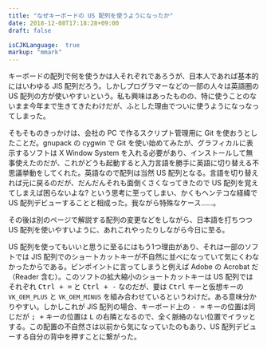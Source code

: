 ```yaml
---
title: "なぜキーボードの US 配列を使うようになったか"
date: 2018-12-08T17:18:28+09:00
draft: false

isCJKLanguage:  true
markup: "mmark"
---
```


キーボードの配列で何を使うかは人それぞれであろうが、日本人であれば基本的にはいわゆる JIS 配列だろう。しかしプログラマーなどの一部の人々は英語圏の US 配列の方が使いやすいという。私も興味はあったものの、特に使うことのないまま今年まで生きてきたわけだが、ふとした理由でついに使うようになっなってしまった。

そもそものきっかけは、会社の PC で作るスクリプト管理用に Git を使おうとしたことだ。gnupack の cygwin で Git を使い始めてみたが、グラフィカルに表示するソフトは X Window System を入れる必要があり、インストールして無事使えたのだが、これがどうも起動すると入力言語を勝手に英語に切り替える不思議挙動をしてくれた。英語なので配列は当然 US 配列となる。言語を切り替えれば元に戻るのだが、だんだんそれも面倒くさくなってきたので US 配列を覚えてしまえば困らないよな? という思考に至ってしまい、かくもヘンテコな経緯で US 配列デビューすることと相成った。我ながら特殊なケース……。

その後は別のページで解説する配列の変更などをしながら、日本語を打ちつつ US 配列を使いやすいように、あれこれやったりしながら今日に至る。

US 配列を使ってもいいと思うに至るにはもう1つ理由があり、それは一部のソフトでは JIS 配列でのショートカットキーが不自然に並べになっていて気にくわなかったからである。ピンポイントに言ってしまうと例えば Adobe の Acrobat だ（Reader 含む）。このソフトの拡大縮小のショートカットキーは US 配列ではそれぞれ <kbd>Ctrl + =</kbd> と <kbd>Ctrl + -</kbd> なのだが、要は <kbd>Ctrl</kbd> キーと仮想キーの `VK_OEM_PLUS` と `VK_OEM_MINUS` を組み合わせているというわけだ。ある意味分かりやすい。しかしこれが JIS 配列の場合、キーボード上の <kbd>- =</kbd> キーの位置は同じだが <kbd>; +</kbd> キーの位置は <kbd>L</kbd> の右隣となるので、全く脈絡のない位置でイラッとする。この配置の不自然さは以前から気になっていたのもあり、US 配列デビューする自分の背中を押すことに繋がった。
